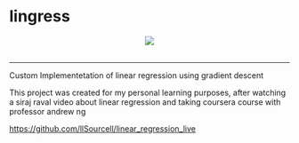 # lingress
<div align="center">
  <img src="https://www.tensorflow.org/images/tf_logo_transp.png"><br><br>
</div>

-----------------
Custom Implementetation of linear regression using gradient descent

This project was created for my personal learning purposes, after watching a siraj raval video about linear regression and taking coursera course with professor andrew ng

https://github.com/llSourcell/linear_regression_live
